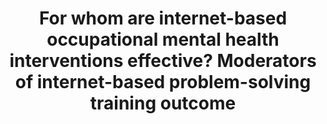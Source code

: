 --- 
abstract: '' 
authors: 
 - MN Junge
 -  D Lehr
 -  CLH Bockting
 -  M Berking
 -  H Riper
 -  P Cuijpers
 -  ...
doi: '' 
featured: false 
publication: '*Internet Interventions*, 68' 
publication_short: '' 
publishDate: '2015-01-01' 
title: 'For whom are internet-based occupational mental health interventions effective? Moderators of internet-based problem-solving training outcome' 
url_code: '' 
url_dataset: '' 
url_pdf: '' 
url_poster: '' 
url_project: '' 
url_slides: '' 
url_source: '' 
url_video: '' 
---
